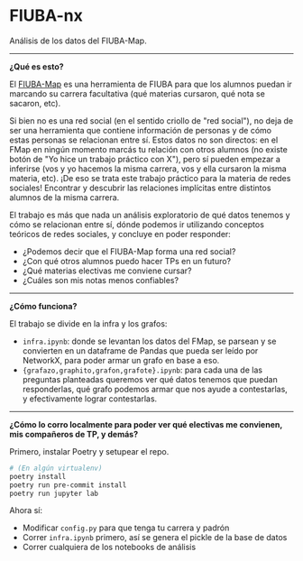 # FIUBA-nx

Análisis de los datos del FIUBA-Map.

---

**¿Qué es esto?**

El [FIUBA-Map](https://fede.dm/FIUBA-Map/) es una herramienta de FIUBA para que los alumnos puedan ir marcando su carrera facultativa (qué materias cursaron, qué nota se sacaron, etc).

Si bien no es una red social (en el sentido criollo de "red social"), no deja de ser una herramienta que contiene información de personas y de cómo estas personas se relacionan entre sí. Estos datos no son directos: en el FMap en ningún momento marcás tu relación con otros alumnos (no existe botón de "Yo hice un trabajo práctico con X"), pero sí pueden empezar a inferirse (vos y yo hacemos la misma carrera, vos y ella cursaron la misma materia, etc). ¡De eso se trata este trabajo práctico para la materia de redes sociales! Encontrar y descubrir las relaciones implícitas entre distintos alumnos de la misma carrera.

El trabajo es más que nada un análisis exploratorio de qué datos tenemos y cómo se relacionan entre sí, dónde podemos ir utilizando conceptos teóricos de redes sociales, y concluye en poder responder:

- ¿Podemos decir que el FIUBA-Map forma una red social?
- ¿Con qué otros alumnos puedo hacer TPs en un futuro?
- ¿Qué materias electivas me conviene cursar?
- ¿Cuáles son mis notas menos confiables?

---

**¿Cómo funciona?**

El trabajo se divide en la infra y los grafos:

- `infra.ipynb`: donde se levantan los datos del FMap, se parsean y se convierten en un dataframe de Pandas que pueda ser leído por NetworkX, para poder armar un grafo en base a eso.
- `{grafazo,graphito,grafon,grafote}.ipynb`: para cada una de las preguntas planteadas queremos ver qué datos tenemos que puedan responderlas, qué grafo podemos armar que nos ayude a contestarlas, y efectivamente lograr contestarlas.

---

**¿Cómo lo corro localmente para poder ver qué electivas me convienen, mis compañeros de TP, y demás?**

Primero, instalar Poetry y setupear el repo.

```zsh
# (En algún virtualenv)
poetry install
poetry run pre-commit install
poetry run jupyter lab
```

Ahora sí:

- Modificar `config.py` para que tenga tu carrera y padrón
- Correr `infra.ipynb` primero, así se genera el pickle de la base de datos
- Correr cualquiera de los notebooks de análisis
